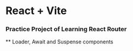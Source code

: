 # React + Vite

### Practice Project of Learning React Router

\*\* Loader, Await and Suspense components
